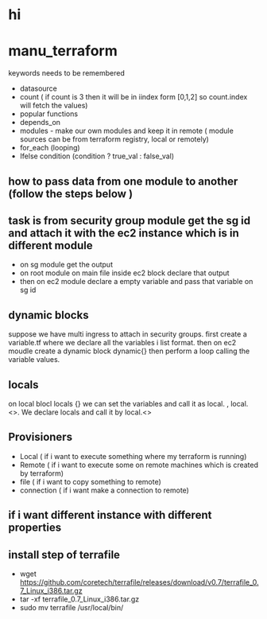 
# hi
# manu_terraform

keywords needs to be remembered
- datasource
- count               ( if count is 3 then it will be in iindex form [0,1,2] so count.index will fetch the values)
- popular functions 
- depends_on
- modules  - make our own modules and keep it in remote ( module sources can be from terraform registry, local or remotely)
- for_each (looping)
- Ifelse condition (condition ? true_val : false_val)

## how to pass data from one module to another (follow the steps below )
## task is from security group module get the sg id and attach it with the ec2 instance which is in different module

- on sg module get the output 
- on root module on main file inside ec2 block declare that output 
- then on ec2 module declare a empty variable and pass that variable on sg id

## dynamic blocks
suppose we have multi ingress to attach in security groups. first create a variable.tf where we declare all the variables i list format. then on ec2 moudle create a dynamic block dynamic{} then perform a loop calling the variable values.

## locals
on local blocl locals {} we can set the variables and call it as local.<name> , local.<>. We declare locals and call it by local.<>

## Provisioners
- Local  ( if i want to execute something where my terraform is running)
- Remote ( if i want to execute some on remote machines which is created by terraform)
- file   ( if i want to copy something to remote)
- connection ( if i want make a connection to remote)

## if i want different instance with different properties

## install step of terrafile 
- wget https://github.com/coretech/terrafile/releases/download/v0.7/terrafile_0.7_Linux_i386.tar.gz
- tar -xf terrafile_0.7_Linux_i386.tar.gz 
- sudo mv terrafile /usr/local/bin/  
